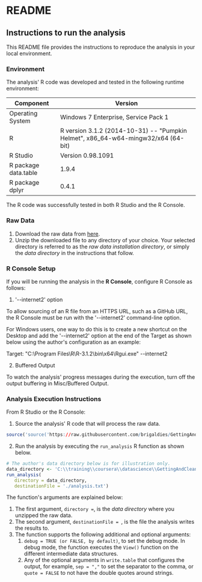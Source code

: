 # README
 
## Instructions to run the analysis

This README file provides the instructions to reproduce the analysis in your 
local environment.

### Environment
 
The analysis' R code was developed and tested in the following runtime environment:

Component | Version
--------- | -------
Operating System | Windows 7 Enterprise, Service Pack 1
R | R version 3.1.2 (2014-10-31) -- "Pumpkin Helmet", x86_64-w64-mingw32/x64 (64-bit)
R Studio | Version 0.98.1091
R package data.table | 1.9.4
R package dplyr | 0.4.1

The R code was successfully tested in both R Studio and the R Console.

### Raw Data

1. Download the raw data from [here](https://d396qusza40orc.cloudfront.net/getdata%2Fprojectfiles%2FUCI%20HAR%20Dataset.zip).
2. Unzip the downloaded file to any directory of your choice. Your selected directory is referred to as the *raw data installation directory*, or simply the *data directory* in the instructions that follow.

### R Console Setup

If you will be running the analysis in the **R Console**, configure R Console as follows:

1. '--internet2' option

To allow sourcing of an R file from an HTTPS URL, such as a GitHub URL, the R Console must
be run with the '--internet2' command-line option.

For Windows users, one way to do this is to create a new shortcut on the Desktop and add 
the '--internet2' option at the end of the Target as shown below using the author's configuration
as an example:

Target: "C:\\Program Files\\R\\R-3.1.2\\bin\\x64\\Rgui.exe" --internet2

2. Buffered Output

To watch the analysis' progress messages during the execution, turn off the output buffering
in Misc/Buffered Output.

### Analysis Execution Instructions

From R Studio or the R Console:

1. Source the analysis' R code that will process the raw data.
```r
source('source('https://raw.githubusercontent.com/brigaldies/GettingAndCleaningData/master/run_analysis.R')')
```

2. Run the analysis by executing the `run_analysis` R function as shown below.
```r
# The author's data directory below is for illustration only.
data_directory <- 'C:\\training\\coursera\\datascience\\GettingAndCleaningData\\project\\UCI HAR Dataset'
run_analysis(
   directory = data_directory,
   destinationFile = './analysis.txt')
```

The function's arguments are explained below:

1. The first argument, `directory =`, is the *data directory* where you unzipped the raw data.
2. The second argument, `destinationFile = `, is the file the analysis writes the results to.
3. The function supports the following additional and optional arguments:
    1. `debug = TRUE (or FALSE, by default)`, to set the debug mode. In debug mode, the function 
    executes the `View()` function on the different intermediate data structures.
    2. Any of the optional arguments in `write.table` that configures the output, for example, `sep = ","`
    to set the separator to the comma, or `quote = FALSE` to not have the double quotes around strings.
